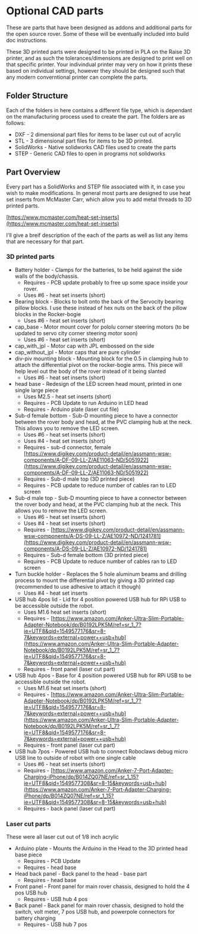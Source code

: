 # Optional CAD parts
These are parts that have been designed as addons and additional parts for the open source rover. Some of these will be eventually included into build doc instructions. 

These 3D printed parts were designed to be printed in PLA on the Raise 3D printer, and as such the tolerances/dimensions are designed to print well on that specific printer. Your indivindual printer may very on how it prints these based on individual settings, however they should be designed such that any modern converntional printer can complete the parts. 


## Folder Structure
Each of the folders in here contains a different file type, which is dependant on the manufacturing process used to create the part. The folders are as follows:

  * DXF - 2 dimensional part files for items to be laser cut out of acrylic
  * STL - 3 dimensional part files for items to be 3D printed. 
  * SolidWorks - Native solidworks CAD files used to create the parts
  * STEP - Generic CAD files to open in programs not solidworks

## Part Overview
Every part has a SolidWorks and STEP file associated with it, in case you wish to make modifications. In general most parts are designed to use heat set inserts from McMaster Carr, which allow you to add metal threads to 3D printed parts.

[https://www.mcmaster.com/heat-set-inserts](https://www.mcmaster.com/heat-set-inserts)

I'll give a breif description of the each of the parts as well as list any items that are necessary for that part.

### 3D printed parts
  * Battery holder - Clamps for the batteries, to be held against the side walls of the body/chassis. 
    * Requires - PCB update probably to free up some space inside your rover.
    * Uses #6 - heat set inserts (short)
  * Bearing block - Blocks to bolt onto the back of the Servocity bearing pillow blocks. I use these instead of hex nuts on the back of the pillow blocks in the Rocker-bogie
    * Uses #6 - heat set inserts (short)
  * cap_base - Motor mount cover for pololu corner steering motors (to be updated to servo city corner steering motor soon)
    * Uses #6 - heat set inserts (short)
  * cap_with_jpl - Motor cap with JPL embossed on the side
  * cap_without_jpl - Motor caps that are pure cylinder
  * div-piv mounting block - Mounting block for the 0.5 in clamping hub to attach the differential pivot on the rocker-bogie arms. This piece will help level out the body of the rover instead of it being slanted
    * Uses #6 - heat set inserts (short)
  * head base - Redesign of the LED screen head mount, printed in one single large piece
    * Uses M2.5 - heat set inserts (short)
    * Requires - PCB Update to run Arduino in LED head
    * Requires - Arduino plate (laser cut file)
  * Sub-d female bottom - Sub-D mounting piece to have a connector between the rover body and head, at the PVC clamping hub at the neck. This allows you to remove the LED screen.
    * Uses #6 - heat set inserts (short)
    * Uses #4 - heat set inserts (short)
    * Requires - sub-d connector, female [https://www.digikey.com/product-detail/en/assmann-wsw-components/A-DF-09-LL-Z/AE11063-ND/5051922](https://www.digikey.com/product-detail/en/assmann-wsw-components/A-DF-09-LL-Z/AE11063-ND/5051922)
    * Requires - Sub-d male top (3D printed piece)
    * Requires - PCB update to reduce number of cables ran to LED screen
  * Sub-d male top - Sub-D mounting piece to have a connector between the rover body and head, at the PVC clamping hub at the neck. This allows you to remove the LED screen.
    * Uses #6 - heat set inserts (short)
    * Uses #4 - heat set inserts (short)
    * Requires - [https://www.digikey.com/product-detail/en/assmann-wsw-components/A-DS-09-LL-Z/AE10972-ND/1241781](https://www.digikey.com/product-detail/en/assmann-wsw-components/A-DS-09-LL-Z/AE10972-ND/1241781)
    * Requires - Sub-d female bottom (3D printed piece)
    * Requires - PCB Update to reduce number of cables ran to LED screen
  * Turn buckle holder - Replaces the 5 hole aluminum beams and drilling process to mount the differential pivot by giving a 3D printed cap (recommended to use adhesive to attach it though)
    * Uses #4 - heat set inserts
  * USB hub 4pos lid - Lid for 4 position powered USB hub for RPi USB to be accessible outside the robot.
    * Uses M1.6 heat set inserts (short)
    * Requires - [https://www.amazon.com/Anker-Ultra-Slim-Portable-Adapter-Notebook/dp/B0192LPK5M/ref=sr_1_7?ie=UTF8&qid=1549577176&sr=8-7&keywords=external+power++usb+hub](https://www.amazon.com/Anker-Ultra-Slim-Portable-Adapter-Notebook/dp/B0192LPK5M/ref=sr_1_7?ie=UTF8&qid=1549577176&sr=8-7&keywords=external+power++usb+hub)
    * Requires - front panel (laser cut part)
  * USB hub 4pos - Base for 4 position powered USB hub for RPi USB to be accessible outside the robot.
    * Uses M1.6 heat set inserts (short)
    * Requires - [https://www.amazon.com/Anker-Ultra-Slim-Portable-Adapter-Notebook/dp/B0192LPK5M/ref=sr_1_7?ie=UTF8&qid=1549577176&sr=8-7&keywords=external+power++usb+hub](https://www.amazon.com/Anker-Ultra-Slim-Portable-Adapter-Notebook/dp/B0192LPK5M/ref=sr_1_7?ie=UTF8&qid=1549577176&sr=8-7&keywords=external+power++usb+hub)
    * Requires - front panel (laser cut part)
  * USB hub 7pos - Powered USB hub to connect Roboclaws debug micro USB line to outside of robot with one single cable
    * Uses #6 - heat set inserts (short)
    * Requires - [https://www.amazon.com/Anker-7-Port-Adapter-Charging-iPhone/dp/B014ZQ07NE/ref=sr_1_15?ie=UTF8&qid=1549577308&sr=8-15&keywords=usb+hub](https://www.amazon.com/Anker-7-Port-Adapter-Charging-iPhone/dp/B014ZQ07NE/ref=sr_1_15?ie=UTF8&qid=1549577308&sr=8-15&keywords=usb+hub)
    * Requires - back panel (laser cut part)

### Laser cut parts
These were all laser cut out of 1/8 inch acrylic

  * Arduino plate - Mounts the Arduino in the Head to the 3D printed head base piece
    * Requires - PCB Update
    * Requires - head base
  * Head back panel - Back panel to the head - base part
    * Requires - head base
  * Front panel - Front panel for main rover chassis, designed to hold the 4 pos USB hub
    * Requires - USB hub 4 pos
  * Back panel - Back panel for main rover chassis, designed to hold the switch, volt meter, 7 pos USB hub, and powerpole connectors for battery charging
    * Requires - USB hub 7 pos
